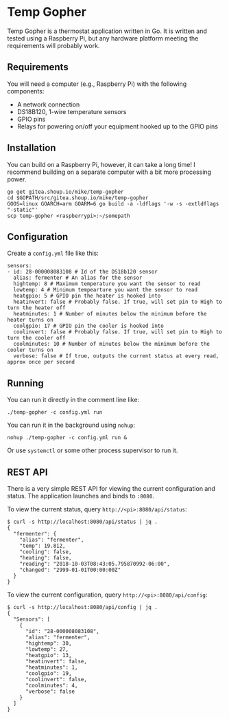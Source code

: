 # Temp Gopher

Temp Gopher is a thermostat application written in Go. It is written and tested using a Raspberry Pi, but any hardware platform meeting the requirements will probably work.

## Requirements

You will need a computer (e.g., Raspberry Pi) with the following components:

* A network connection
* DS18B120, 1-wire temperature sensors
* GPIO pins
* Relays for powering on/off your equipment hooked up to the GPIO pins

## Installation

You can build on a Raspberry Pi, however, it can take a long time! I recommend building on a separate computer with a bit more processing power.

```
go get gitea.shoup.io/mike/temp-gopher
cd $GOPATH/src/gitea.shoup.io/mike/temp-gopher
GOOS=linux GOARCH=arm GOARM=6 go build -a -ldflags '-w -s -extldflags "-static"'
scp temp-gopher <raspberrypi>:~/somepath
```

## Configuration

Create a `config.yml` file like this:

```
sensors:
- id: 28-000008083108 # Id of the DS18b120 sensor
  alias: fermenter # An alias for the sensor
  hightemp: 8 # Maximum temperature you want the sensor to read
  lowtemp: 4 # Minimum tempearture you want the sensor to read
  heatgpio: 5 # GPIO pin the heater is hooked into
  heatinvert: false # Probably false. If true, will set pin to High to turn the heater off
  heatminutes: 1 # Number of minutes below the minimum before the heater turns on
  coolgpio: 17 # GPIO pin the cooler is hooked into
  coolinvert: false # Probably false. If true, will set pin to High to turn the cooler off
  coolminutes: 10 # Number of minutes below the minimum before the cooler turns on
  verbose: false # If true, outputs the current status at every read, approx once per second
```

## Running

You can run it directly in the comment line like:

```
./temp-gopher -c config.yml run
```

You can run it in the background using `nohup`:

```
nohup ./temp-gopher -c config.yml run &
```

Or use `systemctl` or some other process supervisor to run it.

## REST API

There is a very simple REST API for viewing the current configuration and status. The application launches and binds to `:8080`.

To view the current status, query `http://<pi>:8080/api/status`:

```
$ curl -s http://localhost:8080/api/status | jq .
{
  "fermenter": {
    "alias": "fermenter",
    "temp": 19.812,
    "cooling": false,
    "heating": false,
    "reading": "2018-10-03T08:43:05.795870992-06:00",
    "changed": "2999-01-01T00:00:00Z"
  }
}
```

To view the current configuration, query `http://<pi>:8080/api/config`:

```
$ curl -s http://localhost:8080/api/config | jq .
{
  "Sensors": [
    {
      "id": "28-000008083108",
      "alias": "fermenter",
      "hightemp": 30,
      "lowtemp": 27,
      "heatgpio": 13,
      "heatinvert": false,
      "heatminutes": 1,
      "coolgpio": 19,
      "coolinvert": false,
      "coolminutes": 4,
      "verbose": false
    }
  ]
}
```
